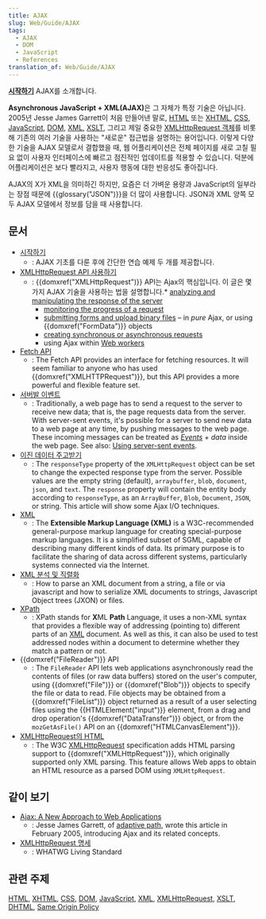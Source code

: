 ```yaml
---
title: AJAX
slug: Web/Guide/AJAX
tags:
  - AJAX
  - DOM
  - JavaScript
  - References
translation_of: Web/Guide/AJAX
---
```


**[시작하기](/ko/AJAX/Getting_Started)** AJAX를 소개합니다.

<strong>Asynchronous JavaScript + XML(AJAX)</strong>은 그 자체가 특정 기술은 아닙니다. 2005년 Jesse James Garrett이 처음 만들어낸 말로, [HTML](/ko/docs/Web/HTML) 또는 [XHTML](/ko/docs/Glossary/XHTML), [CSS](/ko/docs/Web/CSS), [JavaScript](/ko/docs/Web/JavaScript), [DOM](/ko/docs/Web/API/Document_Object_Model), [XML](/ko/docs/Web/XML), [XSLT](/ko/docs/Web/XSLT), 그리고 제일 중요한 [XMLHttpRequest 객체](/ko/docs/Web/API/XMLHttpRequest)를 비롯해 기존의 여러 기술을 사용하는 "새로운" 접근법을 설명하는 용어입니다.
이렇게 다양한 기술을 AJAX 모델로서 결합했을 때, 웹 어플리케이션은 전체 페이지를 새로 고칠 필요 없이 사용자 인터페이스에 빠르고 점진적인 업데이트를 적용할 수 있습니다. 덕분에 어플리케이션은 보다 빨라지고, 사용자 행동에 대한 반응성도 좋아집니다.

AJAX의 X가 XML을 의미하긴 하지만, 요즘은 더 가벼운 용량과 JavaScript의 일부라는 장점 때문에 {{glossary("JSON")}}을 더 많이 사용합니다. JSON과 XML 양쪽 모두 AJAX 모델에서 정보를 담을 때 사용합니다.

## 문서

- [시작하기](/ko/docs/Web/Guide/AJAX/Getting_Started)
  - : AJAX 기초를 다룬 후에 간단한 연습 예제 두 개를 제공합니다.
- [XMLHttpRequest API 사용하기](/ko/docs/Web/API/XMLHttpRequest/Using_XMLHttpRequest)
  - : {{domxref("XMLHttpRequest")}} API는 Ajax의 핵심입니다. 이 글은 몇 가지 AJAX 기술을 사용하는 법을 설명합니다.\* [analyzing and manipulating the response of the server](/ko/docs/Web/API/XMLHttpRequest/Using_XMLHttpRequest#Handling_responses)
    - [monitoring the progress of a request](/ko/docs/Web/API/XMLHttpRequest/Using_XMLHttpRequest#Monitoring_progress)
    - [submitting forms and upload binary files](/ko/docs/Web/API/XMLHttpRequest/Using_XMLHttpRequest#Submitting_forms_and_uploading_files) – in _pure_ Ajax, or using {{domxref("FormData")}} objects
    - [creating synchronous or asynchronous requests](/ko/docs/Web/API/XMLHttpRequest/Using_XMLHttpRequest#Types_of_requests)
    - using Ajax within [Web workers](/ko/docs/Web/API/Worker)
- [Fetch API](/ko/docs/Web/API/Fetch_API)
  - : The Fetch API provides an interface for fetching resources. It will seem familiar to anyone who has used {{domxref("XMLHTTPRequest")}}, but this API provides a more powerful and flexible feature set.
- [서버발 이벤트](/ko/docs/Web/API/Server-sent_events)
  - : Traditionally, a web page has to send a request to the server to receive new data; that is, the page requests data from the server. With server-sent events, it's possible for a server to send new data to a web page at any time, by pushing messages to the web page. These incoming messages can be treated as _[Events](/ko/docs/Web/API/Event) + data_ inside the web page. See also: [Using server-sent events](/ko/docs/Web/API/Server-sent_events/Using_server-sent_events).
- [이진 데이터 주고받기](/ko/docs/Web/API/XMLHttpRequest/Sending_and_Receiving_Binary_Data)
  - : The `responseType` property of the `XMLHttpRequest` object can be set to change the expected response type from the server. Possible values are the empty string (default), `arraybuffer`, `blob`, `document`, `json`, and `text`. The `response` property will contain the entity body according to `responseType`, as an `ArrayBuffer`, `Blob`, `Document`, `JSON`, or string. This article will show some Ajax I/O techniques.
- [XML](/ko/docs/Web/XML)
  - : The **Extensible Markup Language (XML)** is a W3C-recommended general-purpose markup language for creating special-purpose markup languages. It is a simplified subset of SGML, capable of describing many different kinds of data. Its primary purpose is to facilitate the sharing of data across different systems, particularly systems connected via the Internet.
- [XML 분석 및 직렬화](/ko/docs/Parsing_and_serializing_XML)
  - : How to parse an XML document from a string, a file or via javascript and how to serialize XML documents to strings, Javascript Object trees (JXON) or files.
- [XPath](/ko/docs/XPath)
  - : XPath stands for **X**ML **Path** Language, it uses a non-XML syntax that provides a flexible way of addressing (pointing to) different parts of an [XML](/ko/docs/XML) document. As well as this, it can also be used to test addressed nodes within a document to determine whether they match a pattern or not.
- {{domxref("FileReader")}} API
  - : The `FileReader` API lets web applications asynchronously read the contents of files (or raw data buffers) stored on the user's computer, using {{domxref("File")}} or {{domxref("Blob")}} objects to specify the file or data to read. File objects may be obtained from a {{domxref("FileList")}} object returned as a result of a user selecting files using the {{HTMLElement("input")}} element, from a drag and drop operation's {{domxref("DataTransfer")}} object, or from the `mozGetAsFile()` API on an {{domxref("HTMLCanvasElement")}}.
- [XMLHttpRequest의 HTML](/ko/docs/HTML_in_XMLHttpRequest)
  - : The W3C [XMLHttpRequest](http://dvcs.w3.org/hg/xhr/raw-file/tip/Overview.html) specification adds HTML parsing support to {{domxref("XMLHttpRequest")}}, which originally supported only XML parsing. This feature allows Web apps to obtain an HTML resource as a parsed DOM using `XMLHttpRequest`.

## 같이 보기

- [Ajax: A New Approach to Web Applications](https://pdfs.semanticscholar.org/c440/ae765ff19ddd3deda24a92ac39cef9570f1e.pdf)
  - : Jesse James Garrett, of [adaptive path](http://www.adaptivepath.com), wrote this article in February 2005, introducing Ajax and its related concepts.
- [XMLHttpRequest 명세](https://xhr.spec.whatwg.org/)
  - : WHATWG Living Standard

## 관련 주제

[HTML](/ko/docs/Web/HTML), [XHTML](/ko/docs/XHTML), [CSS](/ko/docs/Web/CSS), [DOM](/ko/docs/Web/API/Document_Object_Model), [JavaScript](/ko/docs/Web/JavaScript), [XML](/ko/docs/Web/XML), [XMLHttpRequest](/ko/docs/Web/API/XMLHttpRequest), [XSLT](/ko/docs/Web/XSLT), [DHTML](/ko/docs/Glossary/DHTML), [Same Origin Policy](/ko/docs/JavaScript/Same_origin_policy_for_JavaScript)
